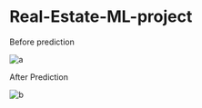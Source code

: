 # Real-Estate-ML-project

Before prediction

![a](https://user-images.githubusercontent.com/127354822/225730126-21857329-7f8b-4636-8816-87993f2b16e7.jpg)


After Prediction

![b](https://user-images.githubusercontent.com/127354822/225730789-81739e59-51e8-4c50-896c-8f996b6a8213.jpg)
